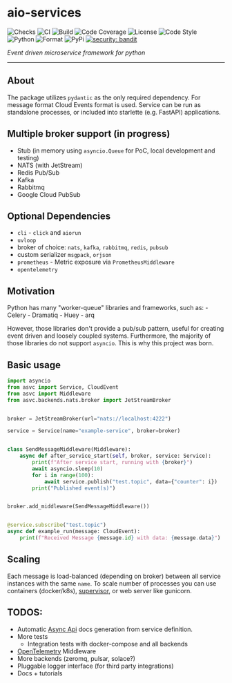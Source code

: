 # aio-services
![Checks](https://img.shields.io/github/checks-status/RaRhAeu/aio-services/main)
![CI](https://github.com/RaRhAeu/aio-services/workflows/CI/badge.svg)
![Build](https://github.com/RaRhAeu/aio-services/workflows/Publish/badge.svg)
![Code Coverage](https://codecov.io/gh/RaRhAeu/aio-services/branch/main/graph/badge.svg)
![License](https://img.shields.io/github/license/RaRhAeu/aio-services)
![Code Style](https://img.shields.io/badge/code%20style-black-000000.svg)
![Python](https://img.shields.io/pypi/pyversions/asvc)
![Format](https://img.shields.io/pypi/format/asvc)
![PyPi](https://img.shields.io/pypi/v/asvc)
[![security: bandit](https://img.shields.io/badge/security-bandit-yellow.svg)](https://github.com/PyCQA/bandit)

*Event driven microservice framework for python*

---

## About

The package utilizes `pydantic` as the only required dependency.
For message format Cloud Events format is used.
Service can be run as standalone processes, or included into starlette (e.g. FastAPI) applications.

## Multiple broker support (in progress)

- Stub (in memory using `asyncio.Queue` for PoC, local development and testing)
- NATS (with JetStream)
- Redis Pub/Sub
- Kafka
- Rabbitmq
- Google Cloud PubSub

## Optional Dependencies
  - `cli` - `click` and `aiorun`
  - `uvloop`
  - broker of choice: `nats`, `kafka`, `rabbitmq`, `redis`, `pubsub`
  - custom serializer `msgpack`, `orjson`
  - `prometheus` - Metric exposure via `PrometheusMiddleware`
  - `opentelemetry`


## Motivation

Python has many "worker-queue" libraries and frameworks, such as:
    - Celery
    - Dramatiq
    - Huey
    - arq

However, those libraries don't provide a pub/sub pattern, useful for creating
event driven and loosely coupled systems. Furthermore, the majority of those libraries
do not support `asyncio`. This is why this project was born.

## Basic usage


```python
import asyncio
from asvc import Service, CloudEvent
from asvc import Middleware
from asvc.backends.nats.broker import JetStreamBroker


broker = JetStreamBroker(url="nats://localhost:4222")

service = Service(name="example-service", broker=broker)


class SendMessageMiddleware(Middleware):
    async def after_service_start(self, broker, service: Service):
        print(f"After service start, running with {broker}")
        await asyncio.sleep(10)
        for i in range(100):
            await service.publish("test.topic", data={"counter": i})
        print("Published event(s)")


broker.add_middleware(SendMessageMiddleware())


@service.subscribe("test.topic")
async def example_run(message: CloudEvent):
    print(f"Received Message {message.id} with data: {message.data}")

```


## Scaling

Each message is load-balanced (depending on broker) between all service instances with the same `name`.
To scale number of processes you can use containers (docker/k8s), [supervisor](http://supervisord.org/),
or web server like gunicorn.


## TODOS:

- Automatic [Async Api](https://www.asyncapi.com/) docs generation from service definition.
- More tests
  - Integration tests with docker-compose and all backends
- [OpenTelemetry](https://opentelemetry.io/) Middleware
- More backends (zeromq, pulsar, solace?)
- Pluggable logger interface (for third party integrations)
- Docs + tutorials